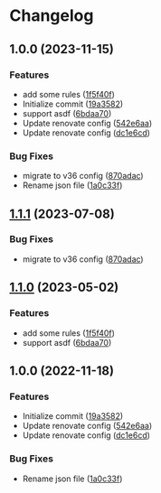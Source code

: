 # Changelog

## 1.0.0 (2023-11-15)


### Features

* add some rules ([1f5f40f](https://github.com/re-taro/renovate-config/commit/1f5f40f923d27f7f4960bfc079e7da65e455bd21))
* Initialize commit ([19a3582](https://github.com/re-taro/renovate-config/commit/19a358236f0f5c8f39160e0165019b4054fd8922))
* support asdf ([6bdaa70](https://github.com/re-taro/renovate-config/commit/6bdaa705490099c3c4abd254438913af57e9024c))
* Update renovate config ([542e6aa](https://github.com/re-taro/renovate-config/commit/542e6aa2997779817c00f6e100bf409172170e77))
* Update renovate config ([dc1e6cd](https://github.com/re-taro/renovate-config/commit/dc1e6cd34787acdb35e874f2ff65d746f4f6f813))


### Bug Fixes

* migrate to v36 config ([870adac](https://github.com/re-taro/renovate-config/commit/870adacbe4092c96736e4c6f1ffc08e8ba666e40))
* Rename json file ([1a0c33f](https://github.com/re-taro/renovate-config/commit/1a0c33f48d392959035121ecd1adad526e4cd3d6))

## [1.1.1](https://github.com/re-taro/renovate-config/compare/1.1.0...1.1.1) (2023-07-08)


### Bug Fixes

* migrate to v36 config ([870adac](https://github.com/re-taro/renovate-config/commit/870adacbe4092c96736e4c6f1ffc08e8ba666e40))

## [1.1.0](https://github.com/re-taro/renovate-config/compare/1.0.0...1.1.0) (2023-05-02)


### Features

* add some rules ([1f5f40f](https://github.com/re-taro/renovate-config/commit/1f5f40f923d27f7f4960bfc079e7da65e455bd21))
* support asdf ([6bdaa70](https://github.com/re-taro/renovate-config/commit/6bdaa705490099c3c4abd254438913af57e9024c))

## 1.0.0 (2022-11-18)


### Features

* Initialize commit ([19a3582](https://github.com/re-taro/renovate-config/commit/19a358236f0f5c8f39160e0165019b4054fd8922))
* Update renovate config ([542e6aa](https://github.com/re-taro/renovate-config/commit/542e6aa2997779817c00f6e100bf409172170e77))
* Update renovate config ([dc1e6cd](https://github.com/re-taro/renovate-config/commit/dc1e6cd34787acdb35e874f2ff65d746f4f6f813))


### Bug Fixes

* Rename json file ([1a0c33f](https://github.com/re-taro/renovate-config/commit/1a0c33f48d392959035121ecd1adad526e4cd3d6))
